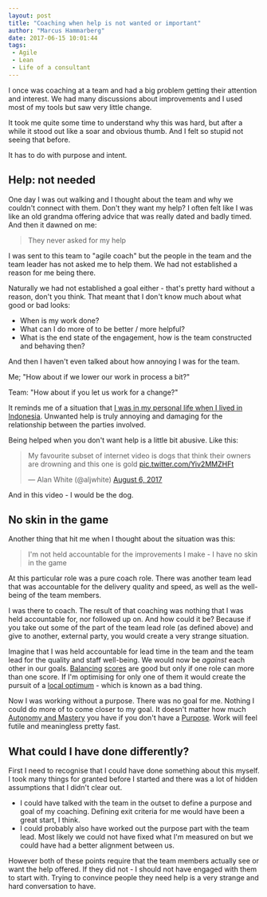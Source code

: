 ```yaml
---
layout: post
title: "Coaching when help is not wanted or important"
author: "Marcus Hammarberg"
date: 2017-06-15 10:01:44
tags:
 - Agile
 - Lean
 - Life of a consultant
---
```


I once was coaching at a team and had a big problem getting their attention and interest. We had many discussions about improvements and I used most of my tools but saw very little change.

It took me quite some time to understand why this was hard, but after a while it stood out like a soar and obvious thumb. And I felt so stupid not seeing that before.

It has to do with purpose and intent.

<!-- excerpt-end -->

## Help: not needed

One day I was out walking and I thought about the team and why we couldn't connect with them. Don't they want my help? I often felt like I was like an old grandma offering advice that was really dated and badly timed. And then it dawned on me:

> They never asked for my help

I was sent to this team to "agile coach" but the people in the team and the team leader has not asked me to help them. We had not established a reason for me being there.

Naturally we had not established a goal either - that's pretty hard without a reason, don't you think. That meant that I don't know much about what good or bad looks:

* When is my work done?
* What can I do more of to be better / more helpful?
* What is the end state of the engagement, how is the team constructed and behaving then?

And then I haven't even talked about how annoying I was for the team.

Me; "How about if we lower our work in process a bit?"

Team:  "How about if you let us work for a change?"

It reminds me of a situation that [I was in my personal life when I lived in Indonesia](http://www.marcusoft.net/2015/09/the-forced-swing-in-my-garden-and-coaching.html). Unwanted help is truly annoying and damaging for the relationship between the parties involved.

Being helped when you don't want help is a little bit abusive. Like this:

<blockquote class="twitter-video" data-lang="en"><p lang="en" dir="ltr">My favourite subset of internet video is dogs that think their owners are drowning and this one is gold  <a href="https://t.co/Yiv2MMZHFt">pic.twitter.com/Yiv2MMZHFt</a></p>— Alan White (@aljwhite) <a href="https://twitter.com/aljwhite/status/894289884168560640">August 6, 2017</a></blockquote>
<script async src="//platform.twitter.com/widgets.js" charset="utf-8"></script>

And in this video - I would be the dog.

## No skin in the game

Another thing that hit me when I thought about the situation was this:

> I'm not held accountable for the improvements I make - I have no skin in the game

At this particular role was a pure coach role. There was another team lead that was accountable for the delivery quality and speed, as well as the well-being of the team members.

I was there to coach. The result of that coaching was nothing that I was held accountable for, nor followed up on. And how could it be? Because if you take out some of the part of the team lead role (as defined above) and give to another, external party, you would create a very strange situation.

Imagine that I was held accountable for lead time in the team and the team lead for the quality and staff well-being. We would now be _against_ each other in our goals. [Balancing](http://www.marcusoft.net/2015/09/indicators-leading-trailing-short-or-long.html) [scores](http://www.marcusoft.net/2015/11/using-the-scientific-method-on-our-board.html) are good but only if one role can more than one score. If I'm optimising for only one of them it would create the pursuit of a [local optimum](https://en.wikipedia.org/wiki/Local_optimum) - which is known as a bad thing.

Now I was working without a purpose. There was no goal for me. Nothing I could do more of to come closer to my goal. It doesn't matter how much [Autonomy and Mastery](http://www.danpink.com/resource/ted-talk-the-puzzle-of-motivation/) you have if you don't have a [Purpose](http://www.danpink.com/resource/ted-talk-the-puzzle-of-motivation/). Work will feel futile and meaningless pretty fast.

## What could I have done differently?

First I need to recognise that I could have done something about this myself. I took many things for granted before I started and there was a lot of hidden assumptions that I didn't clear out.

* I could have talked with the team in the outset to define a purpose and goal of my coaching. Defining exit criteria for me would have been a great start, I think.
* I could probably also have worked out the purpose part with the team lead. Most likely we could not have fixed what I'm measured on but we could have had a better alignment between us.

However both of these points require that the team members actually see or want the help offered. If they did not - I should not have engaged with them to start with. Trying to convince people they need help is a very strange and hard conversation to have.